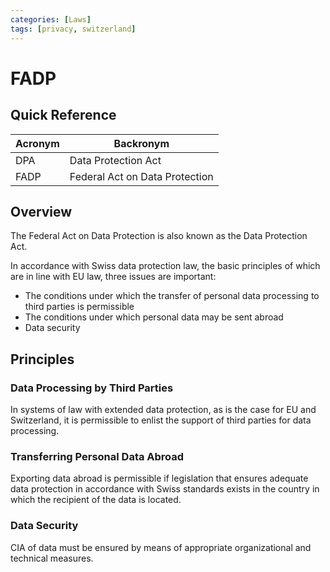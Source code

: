 ```yaml
---
categories: [Laws]
tags: [privacy, switzerland]
---
```


# FADP

## Quick Reference

| Acronym | Backronym |
| - | - |
| DPA | Data Protection Act |
| FADP | Federal Act on Data Protection |

## Overview

The Federal Act on Data Protection is also known as the Data Protection Act.

In accordance with Swiss data protection law, the basic principles of which are in line with EU law, three issues are important:

- The conditions under which the transfer of personal data processing to third parties is permissible
- The conditions under which personal data may be sent abroad
- Data security

## Principles

### Data Processing by Third Parties

In systems of law with extended data protection, as is the case for EU and Switzerland, it is permissible to enlist the support of third parties for data processing.

### Transferring Personal Data Abroad

Exporting data abroad is permissible if legislation that ensures adequate data protection in accordance with Swiss standards exists in the country in which the recipient of the data is located.

### Data Security

CIA of data must be ensured by means of appropriate organizational and technical measures.
